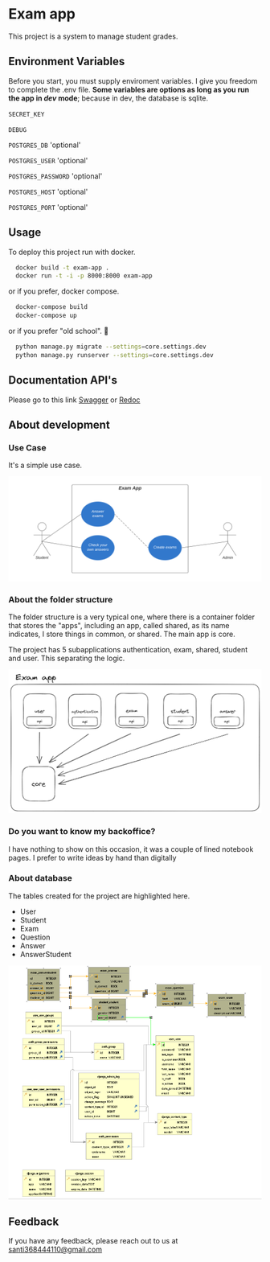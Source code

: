 
# Exam app 

This project is a system to manage student grades.



## Environment Variables

Before you start, you must supply enviroment variables. I give you freedom to complete the .env file. **Some variables are options as long as you run the app in _dev_ mode**; because in dev, the database is sqlite.

`SECRET_KEY` 

`DEBUG`

`POSTGRES_DB` 'optional'

`POSTGRES_USER` 'optional'

`POSTGRES_PASSWORD` 'optional'

`POSTGRES_HOST` 'optional'

`POSTGRES_PORT` 'optional'
## Usage

To deploy this project run with docker.

```bash
  docker build -t exam-app .
  docker run -t -i -p 8000:8000 exam-app 
```

or if you prefer, docker compose.

```bash
  docker-compose build
  docker-compose up
```

or if you prefer "old school". 🤔

```bash
  python manage.py migrate --settings=core.settings.dev
  python manage.py runserver --settings=core.settings.dev
```


## Documentation API's

Please go to this link [Swagger](http://localhost:8000/swagger/) or [Redoc](http://localhost:8000/redoc/)


## About development

### Use Case

It's a simple use case. 

![Logo](https://raw.githubusercontent.com/Corrales368/technical-test/main/docs/use%20case.png)

### About the folder structure

The folder structure is a very typical one, where there is a container folder that stores the "apps", including an app, called shared, as its name indicates, I store things in common, or shared. The main app is core.

The project has 5 subapplications authentication, exam, shared, student and user. This separating the logic.

![Logo](https://raw.githubusercontent.com/Corrales368/technical-test/main/docs/arquitech.png)


### Do you want to know my backoffice?
I have nothing to show on this occasion, it was a couple of lined notebook pages. I prefer to write ideas by hand than digitally

### About database

The tables created for the project are highlighted here.

- User
- Student
- Exam
- Question
- Answer
- AnswerStudent

![Logo](https://raw.githubusercontent.com/Corrales368/technical-test/main/docs/database_exam_app.png)




## Feedback

If you have any feedback, please reach out to us at santi368444110@gmail.com

